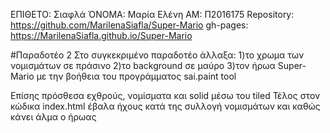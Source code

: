 
ΕΠΙΘΕΤΟ: Σιαφλά
ΌΝΟΜΑ: Μαρία Ελένη
ΑΜ: Π2016175
Repository: https://github.com/MarilenaSiafla/Super-Mario
gh-pages: https://MarilenaSiafla.github.io/Super-Mario

#Παραδοτέο 2
Στο συγκεκριμένο παραδοτέο άλλαξα:
1)το χρωμα των νομισμάτων σε πράσινο 
2)το background σε μαύρο 
3)τον ήρωα Super-Mario 
με την βοήθεια του προγράμματος sai.paint tool

Επίσης πρόσθεσα εχθρούς, νομίσματα και solid μέσω του tiled
Τέλος στον κώδικα index.html έβαλα ήχους κατά της συλλογή νομισμάτων και καθώς κάνει άλμα ο ήρωας